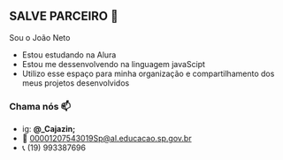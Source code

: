 ## SALVE PARCEIRO 🤙

Sou o João Neto

- Estou estudando na Alura
- Estou me dessenvolvendo na linguagem javaScipt
- Utilizo esse espaço para minha organização e compartilhamento dos meus projetos desenvolvidos

### Chama nós 📫
- ig: **@_Cajazin;**
- 📧 00001207543019Sp@al.educacao.sp.gov.br
- 📞 (19) 993387696
